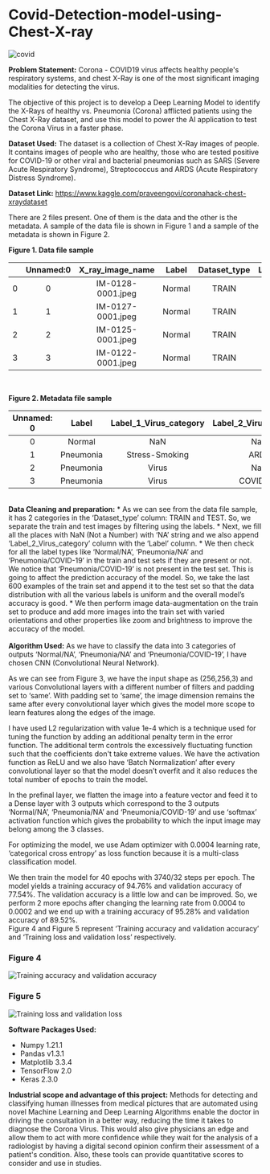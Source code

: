 # Covid-Detection-model-using-Chest-X-ray
![covid](https://user-images.githubusercontent.com/71303848/131960499-9a9341d1-64c9-4cb6-9b5c-773dd144dedc.jpeg)


<b>Problem Statement:</b> Corona - COVID19 virus affects healthy people's respiratory systems, and chest X-Ray is one of the most significant imaging modalities for detecting the virus.

The objective of this project is to develop a Deep Learning Model to identify the X-Rays of healthy vs. Pneumonia (Corona) afflicted patients using the Chest X-Ray dataset, and use this model to power the AI application to test the Corona Virus in a faster phase.

<b>Dataset Used:</b> The dataset is a collection of Chest X-Ray images of people. It contains images of people who are healthy, those who are tested positive for COVID-19 or other viral and bacterial pneumonias such as SARS (Severe Acute Respiratory Syndrome), Streptococcus and ARDS (Acute Respiratory Distress Syndrome).<br>

<b>Dataset Link:</b>  https://www.kaggle.com/praveengovi/coronahack-chest-xraydataset<br>

There are 2 files present. One of them is the data and the other is the metadata. A sample of the data file is shown in Figure 1 and a sample of the metadata is shown in Figure 2.<br>

<b>Figure 1. Data file sample</b>

|          |     Unnamed:0    |      X_ray_image_name    |      Label    |     Dataset_type    |     Label_2_Virus_category    |     Label_1_Virus_category    |
|:--------:|:----------------:|:------------------------:|:-------------:|:-------------------:|:-----------------------------:|:-----------------------------:|
|     0    |         0        |     IM-0128-0001.jpeg    |     Normal    |         TRAIN       |               NaN             |               NaN             |
|     1    |         1        |     IM-0127-0001.jpeg    |     Normal    |         TRAIN       |               NaN             |               NaN             |
|     2    |         2        |     IM-0125-0001.jpeg    |     Normal    |         TRAIN       |               NaN             |               NaN             |
|     3    |         3        |     IM-0122-0001.jpeg    |     Normal    |         TRAIN       |               NaN             |               NaN             |

<br>

<b>Figure 2. Metadata file sample</b>


|      Unnamed: 0     |             Label     |      Label_1_Virus_category     |      Label_2_Virus_category     |      Image_Count     |
|:-------------------:|:---------------------:|:-------------------------------:|:-------------------------------:|:--------------------:|
|           0         |         Normal        |                NaN              |                NaN              |          1576        |
|           1         |        Pneumonia      |          Stress-Smoking         |               ARDS              |           2          |
|           2         |        Pneumonia      |               Virus             |                NaN              |          1493        |
|           3         |        Pneumonia      |               Virus             |             COVID-19            |           58         |
<br>
<b>Data Cleaning and preparation:</b>
*	As we can see from the data file sample, it has 2 categories in the ‘Dataset_type’ column: TRAIN and TEST. So, we separate the train and test images by filtering using the labels.
*	Next, we fill all the places with NaN (Not a Number) with ‘NA’ string and we also append ‘Label_2_Virus_category’ column with the ‘Label’ column.
*	We then check for all the label types like ‘Normal/NA’, ‘Pneumonia/NA’ and ‘Pneumonia/COVID-19’ in the train and test sets if they are present or not. We notice that ‘Pneumonia/COVID-19’ is not present in the test set. This is going to affect the prediction accuracy of the model. So, we take the last 600 examples of the train set and append it to the test set so that the data distribution with all the various labels is uniform and the overall model’s accuracy is good.
*	We then perform image data-augmentation on the train set to produce and add more images into the train set with varied orientations and other properties like zoom and brightness to improve the accuracy of the model.<br>

<br>
<b>Algorithm Used:</b> As we have to classify the data into 3 categories of outputs ‘Normal/NA’, ‘Pneumonia/NA’ and ‘Pneumonia/COVID-19’, I have chosen CNN (Convolutional Neural Network).

As we can see from Figure 3,  we have the input shape as (256,256,3) and various Convolutional layers with a different number of filters and padding set to ‘same’. With padding set to ‘same’, the image dimension remains the same after every convolutional layer which gives the model more scope to learn features along the edges of the image. <br>

I have used L2 regularization with value 1e-4 which is a technique used for tuning the function by adding an additional penalty term in the error function. The additional term controls the excessively fluctuating function such that the coefficients don't take extreme values. We have the activation function as ReLU and we also have ‘Batch Normalization’ after every convolutional layer so that the model doesn’t overfit and it also reduces the total number of epochs to train the model.<br>   

In the prefinal layer, we flatten the image into a feature vector and feed it to a Dense layer with 3 outputs which correspond to the 3 outputs ‘Normal/NA’, ‘Pneumonia/NA’ and ‘Pneumonia/COVID-19’ and use ‘softmax’ activation function which gives the probability to which the input image may belong among the 3 classes.<br>

For optimizing the model, we use Adam optimizer with 0.0004 learning rate, ‘categorical cross entropy’ as loss function because it is a multi-class classification model.<br>

We then train the model for 40 epochs with 3740/32 steps per epoch. The model yields a training accuracy of 94.76% and validation accuracy of 77.54%. The validation accuracy is a little low and can be improved. So, we perform 2 more epochs after changing the learning rate from 0.0004 to 0.0002 and we end up with a training accuracy of 95.28% and validation accuracy of 89.52%.<br>
Figure 4 and Figure 5 represent ‘Training accuracy and validation accuracy’ and ‘Training loss and validation loss’ respectively.<br>

### Figure 4 

![Training accuracy and validation accuracy](https://user-images.githubusercontent.com/71303848/131959908-2e305082-74fb-4f38-a5c4-106ef991fd99.PNG)
<br>

### Figure 5

![Training loss and validation loss](https://user-images.githubusercontent.com/71303848/131959986-c75a75de-840d-44a8-ab6a-472fd42e1e8d.PNG)

<b>Software Packages Used:</b>
*	Numpy 1.21.1
*	Pandas v1.3.1
*	Matplotlib 3.3.4
*	TensorFlow 2.0
*	Keras 2.3.0

<b>Industrial scope and advantage of this project:</b> Methods for detecting and classifying human illnesses from medical pictures that are automated using novel Machine Learning and Deep Learning Algorithms enable the doctor in driving the consultation in a better way, reducing the time it takes to diagnose the Corona Virus. This would also give physicians an edge and allow them to act with more confidence while they wait for the analysis of a radiologist by having a digital second opinion confirm their assessment of a patient's condition. Also, these tools can provide quantitative scores to consider and use in studies.
